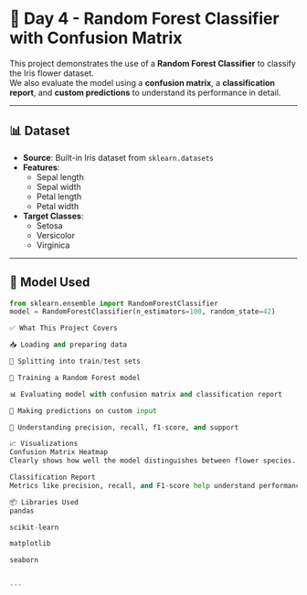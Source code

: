 # 🌲 Day 4 - Random Forest Classifier with Confusion Matrix

This project demonstrates the use of a **Random Forest Classifier** to classify the Iris flower dataset.  
We also evaluate the model using a **confusion matrix**, a **classification report**, and **custom predictions** to understand its performance in detail.

---

## 📊 Dataset
- **Source**: Built-in Iris dataset from `sklearn.datasets`
- **Features**:
  - Sepal length
  - Sepal width
  - Petal length
  - Petal width
- **Target Classes**:
  - Setosa
  - Versicolor
  - Virginica

---

## 🤖 Model Used
```python
from sklearn.ensemble import RandomForestClassifier
model = RandomForestClassifier(n_estimators=100, random_state=42)

✅ What This Project Covers

📥 Loading and preparing data

🔪 Splitting into train/test sets

🤖 Training a Random Forest model

📊 Evaluating model with confusion matrix and classification report

🎯 Making predictions on custom input

🧠 Understanding precision, recall, f1-score, and support

📈 Visualizations
Confusion Matrix Heatmap
Clearly shows how well the model distinguishes between flower species.

Classification Report
Metrics like precision, recall, and F1-score help understand performance per class.

📦 Libraries Used
pandas

scikit-learn

matplotlib

seaborn


---

